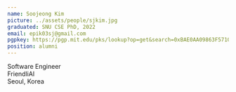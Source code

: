 ```yaml
---
name: Soojeong Kim
picture: ../assets/people/sjkim.jpg
graduated: SNU CSE PhD, 2022
email: epik03sj@gmail.com
pgpkey: https://pgp.mit.edu/pks/lookup?op=get&search=0xBAE0AA09863F5710
position: alumni
---
```

Software Engineer<br>
FriendliAI<br>
Seoul, Korea<br>
